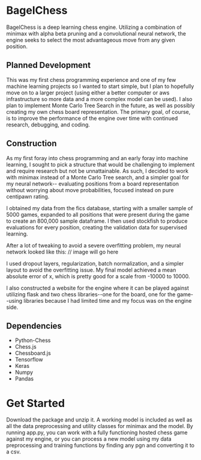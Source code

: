 # BagelChess
BagelChess is a deep learning chess engine. Utilizing a combination of minimax with alpha beta pruning and a convolutional neural network, the engine seeks to select the most advantageous move from any given position.

## Planned Development
This was my first chess programming experience and one of my few machine learning projects so I wanted to start simple, but I plan to hopefully move on to a larger project (using either a better computer or aws infrastructure so more data and a more complex model can be used). I also plan to implement Monte Carlo Tree Search in the future, as well as possibly creating my own chess board representation. The primary goal, of course, is to improve the performance of the engine over time with continued research, debugging, and coding.

## Construction
As my first foray into chess programming and an early foray into machine learning, I sought to pick a structure that would be challenging to implement and require research but not be unnattainable. As such, I decided to work with minimax instead of a Monte Carlo Tree search, and a simpler goal for my neural network-- evaluating positions from a board representation without worrying about move probabilities, focused instead on pure centipawn rating.

I obtained my data from the fics database, starting with a smaller sample of 5000 games, expanded to all positions that were present during the game to create an 800,000 sample dataframe. I then used stockfish to produce evaluations for every position, creating the validation data for supervised learning.

After a lot of tweaking to avoid a severe overfitting problem, my neural network looked like this:
// image will go here

I used dropout layers, regularization, batch normalization, and a simpler layout to avoid the overfitting issue. My final model achieved a mean absolute error of x, which is pretty good for a scale from -10000 to 10000. 

I also constructed a website for the engine where it can be played against utilizing flask and two chess libraries--one for the board, one for the game--using libraries because I had limited time and my focus was on the engine side.

## Dependencies
- Python-Chess
- Chess.js
- Chessboard.js
- Tensorflow
- Keras
- Numpy
- Pandas

# Get Started
Download the package and unzip it. A working model is included as well as all the data preprocessing and utility classes for minimax and the model. By running app.py, you can work with a fully functioning hosted chess game against my engine, or you can process a new model using my data preprocessing and training functions by finding any pgn and converting it to a csv.